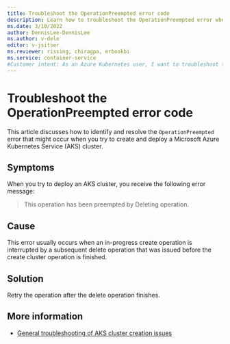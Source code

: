 ```yaml
---
title: Troubleshoot the OperationPreempted error code
description: Learn how to troubleshoot the OperationPreempted error when you try to create and deploy an Azure Kubernetes Service (AKS) cluster.
ms.date: 3/10/2022
author: DennisLee-DennisLee
ms.author: v-dele
editor: v-jsitser
ms.reviewer: rissing, chiragpa, erbookbi
ms.service: container-service
#Customer intent: As an Azure Kubernetes user, I want to troubleshoot the OperationPreempted error code so that I can successfully create and deploy an Azure Kubernetes Service (AKS) cluster.
---
```

# Troubleshoot the OperationPreempted error code
 
This article discusses how to identify and resolve the `OperationPreempted` error that might occur when you try to create and deploy a Microsoft Azure Kubernetes Service (AKS) cluster.

## Symptoms

When you try to deploy an AKS cluster, you receive the following error message:

> This operation has been preempted by Deleting operation.

## Cause

This error usually occurs when an in-progress create operation is interrupted by a subsequent delete operation that was issued before the create cluster operation is finished.

## Solution

Retry the operation after the delete operation finishes.

## More information

- [General troubleshooting of AKS cluster creation issues](troubleshoot-aks-cluster-creation-issues.md)
